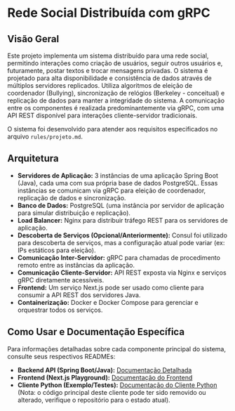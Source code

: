 # Rede Social Distribuída com gRPC

## Visão Geral

Este projeto implementa um sistema distribuído para uma rede social, permitindo interações como criação de usuários, seguir outros usuários e, futuramente, postar textos e trocar mensagens privadas. O sistema é projetado para alta disponibilidade e consistência de dados através de múltiplos servidores replicados. Utiliza algoritmos de eleição de coordenador (Bullying), sincronização de relógios (Berkeley - conceitual) e replicação de dados para manter a integridade do sistema. A comunicação entre os componentes é realizada predominantemente via gRPC, com uma API REST disponível para interações cliente-servidor tradicionais.

O sistema foi desenvolvido para atender aos requisitos especificados no arquivo `rules/projeto.md`.

## Arquitetura

*   **Servidores de Aplicação:** 3 instâncias de uma aplicação Spring Boot (Java), cada uma com sua própria base de dados PostgreSQL. Essas instâncias se comunicam via gRPC para eleição de coordenador, replicação de dados e sincronização.
*   **Banco de Dados:** PostgreSQL (uma instância por servidor de aplicação para simular distribuição e replicação).
*   **Load Balancer:** Nginx para distribuir tráfego REST para os servidores de aplicação.
*   **Descoberta de Serviços (Opcional/Anteriormente):** Consul foi utilizado para descoberta de serviços, mas a configuração atual pode variar (ex: IPs estáticos para eleição).
*   **Comunicação Inter-Servidor:** gRPC para chamadas de procedimento remoto entre as instâncias da aplicação.
*   **Comunicação Cliente-Servidor:** API REST exposta via Nginx e serviços gRPC diretamente acessíveis.
*   **Frontend:** Um serviço Next.js pode ser usado como cliente para consumir a API REST dos servidores Java.
*   **Containerização:** Docker e Docker Compose para gerenciar e orquestrar todos os serviços.

## Como Usar e Documentação Específica

Para informações detalhadas sobre cada componente principal do sistema, consulte seus respectivos READMEs:

*   **Backend API (Spring Boot/Java):** [Documentação Detalhada](https://github.com/YuriBykoff/PJ-CC7261/tree/main/springboot-api#readme)
*   **Frontend (Next.js Playground):** [Documentação do Frontend](https://github.com/YuriBykoff/PJ-CC7261/tree/main/front-playground#readme)
*   **Cliente Python (Exemplo/Testes):** [Documentação do Cliente Python](https://github.com/YuriBykoff/PJ-CC7261/blob/main/python-client/README.md) (Nota: o código principal deste cliente pode ter sido removido ou alterado, verifique o repositório para o estado atual).
